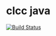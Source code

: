 # clcc java

[![Build Status](https://cloud.drone.io/api/badges/kit101/clcc-java/status.svg?ref=refs/heads/main)](https://cloud.drone.io/kit101/clcc-java)
